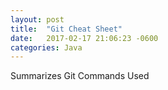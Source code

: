 ```yaml
---
layout: post
title:  "Git Cheat Sheet"
date:   2017-02-17 21:06:23 -0600
categories: Java
---
```

Summarizes Git Commands Used

